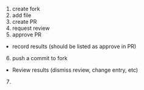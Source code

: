 1. create fork
2. add file
3. create PR
4. request review
5. approve PR
 - record results (should be listed as approve in PR)
6. push a commit to fork
 - Review results (dismiss review, change entry, etc)
7. 
